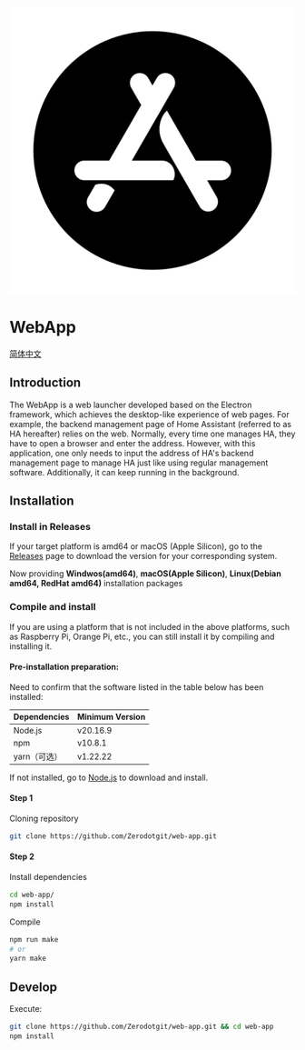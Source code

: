![alt logo](src/assets/icons/icon.png)

# WebApp

[简体中文](doc/README_CN.md)

## Introduction

The WebApp is a web launcher developed based on the Electron framework, which achieves the desktop-like experience of web pages. For example, the backend management page of Home Assistant (referred to as HA hereafter) relies on the web. Normally, every time one manages HA, they have to open a browser and enter the address. However, with this application, one only needs to input the address of HA's backend management page to manage HA just like using regular management software. Additionally, it can keep running in the background.

## Installation

### Install in Releases

If your target platform is amd64 or macOS (Apple Silicon), go to the [Releases](https://github.com/Zerodotgit/web-app/releases) page to download the version for your corresponding system.

Now providing **Windwos(amd64)**, **macOS(Apple Silicon)**, **Linux(Debian amd64, RedHat amd64)** installation packages

### Compile and install

If you are using a platform that is not included in the above platforms, such as Raspberry Pi, Orange Pi, etc., you can still install it by compiling and installing it.

#### Pre-installation preparation:

Need to confirm that the software listed in the table below has been installed:

| Dependencies | Minimum Version |
| ------------ | --------------- |
| Node.js      | v20.16.9        |
| npm          | v10.8.1         |
| yarn（可选） | v1.22.22        |

If not installed, go to [Node.js](https://nodejs.org/zh-cn/download/package-manager) to download and install.

#### Step 1

Cloning repository

```bash
git clone https://github.com/Zerodotgit/web-app.git
```

#### Step 2

Install dependencies

```bash
cd web-app/
npm install
```

Compile

```bash
npm run make
# or
yarn make
```

## Develop

Execute:

```bash
git clone https://github.com/Zerodotgit/web-app.git && cd web-app
npm install
```